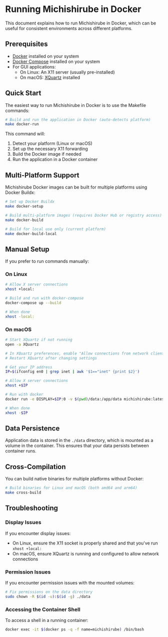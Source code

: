 # Running Michishirube in Docker

This document explains how to run Michishirube in Docker, which can be useful for consistent environments across different platforms.

## Prerequisites

- [Docker](https://docs.docker.com/get-docker/) installed on your system
- [Docker Compose](https://docs.docker.com/compose/install/) installed on your system
- For GUI applications:
  - On Linux: An X11 server (usually pre-installed)
  - On macOS: [XQuartz](https://www.xquartz.org/) installed

## Quick Start

The easiest way to run Michishirube in Docker is to use the Makefile commands:

```bash
# Build and run the application in Docker (auto-detects platform)
make docker-run
```

This command will:
1. Detect your platform (Linux or macOS)
2. Set up the necessary X11 forwarding
3. Build the Docker image if needed
4. Run the application in a Docker container

## Multi-Platform Support

Michishirube Docker images can be built for multiple platforms using Docker Buildx:

```bash
# Set up Docker Buildx
make docker-setup

# Build multi-platform images (requires Docker Hub or registry access)
make docker-build

# Build for local use only (current platform)
make docker-build-local
```

## Manual Setup

If you prefer to run commands manually:

### On Linux

```bash
# Allow X server connections
xhost +local:

# Build and run with docker-compose
docker-compose up --build

# When done
xhost -local:
```

### On macOS

```bash
# Start XQuartz if not running
open -a XQuartz

# In XQuartz preferences, enable "Allow connections from network clients"
# Restart XQuartz after changing settings

# Get your IP address
IP=$(ifconfig en0 | grep inet | awk '$1=="inet" {print $2}')

# Allow X server connections
xhost +$IP

# Run with docker
docker run -e DISPLAY=$IP:0 -v $(pwd)/data:/app/data michishirube:latest

# When done
xhost -$IP
```

## Data Persistence

Application data is stored in the `./data` directory, which is mounted as a volume in the container. This ensures that your data persists between container runs.

## Cross-Compilation

You can build native binaries for multiple platforms without Docker:

```bash
# Build binaries for Linux and macOS (both amd64 and arm64)
make cross-build
```

## Troubleshooting

### Display Issues

If you encounter display issues:

- On Linux, ensure the X11 socket is properly shared and that you've run `xhost +local:`
- On macOS, ensure XQuartz is running and configured to allow network connections

### Permission Issues

If you encounter permission issues with the mounted volumes:

```bash
# Fix permissions on the data directory
sudo chown -R $(id -u):$(id -g) ./data
```

### Accessing the Container Shell

To access a shell in a running container:

```bash
docker exec -it $(docker ps -q -f name=michishirube) /bin/bash
```